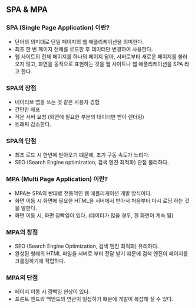 ## SPA & MPA

### SPA (Single Page Application) 이란?
- 단어의 의미대로 단일 페이지의 웹 애플리케이션을 의미한다.
- 최초 한 번 페이지 전체를 로드한 후 데이터만 변경하여 사용한다.
- 웹 사이트의 전체 페이지를 하나의 페이지 담아, 서버로부터 새로운 페이지를 불러오지 않고, 화면을 동적으로 표현하는 것을 웹 사이트나 웹 애플리케이션을 SPA 라고 한다.

### SPA의 장점
- 네이티브 앱을 쓰는 것 같은 사용자 경험
- 간단한 배포
- 적은 서버 요청 (화면에 필요한 부분의 데이터만 받아 렌더링)
- 트래픽 감소한다.

### SPA의 단점
- 최초 로드 시 한번에 받아오기 떄문에, 초기 구동 속도가 느리다.
- SEO (Search Engine optimization, 검색 엔진 최적화) 관점 불리하다.

### MPA (Multi Page Application) 이란?
- MPA는 SPA의 반대로 전통적인 웹 애플리케이션 개발 방식이다.
- 화면 이동 시 화면에 필요한 HTML을 서버에서 받아서 처음부터 다시 로딩 하는 것을 말한다.
- 화면 이동 시, 화면 깜빡임이 있다. (데이터가 많을 경우, 흰 화면이 계속 됨)

### MPA의 장점
- SEO (Search Engine Optimization, 검색 엔진 최적화) 유리하다.
- 완성된 형태의 HTML 파일을 서버로 부터 전달 받기 떄문에 검색 엔진이 페이지를 크롤링하기에 적합하다.

### MPA의 단점
- 페이지 이동 시 깜빡임 현상이 있다.
- 프론트 엔드와 백엔드의 연관이 밀접하기 떄문에 개발이 복잡해 질 수 있다.